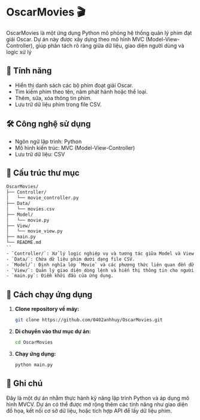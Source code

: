 # OscarMovies 🎬
OscarMovies là một ứng dụng Python mô phỏng hệ thống quản lý phim đạt giải Oscar. Dự án này được xây dựng theo mô hình MVC (Model-View-Controller), giúp phân tách rõ ràng giữa dữ liệu, giao diện người dùng và logic xử lý

## 📌 Tính năng
- Hiển thị danh sách các bộ phim đoạt giải Oscar.
- Tìm kiếm phim theo tên, năm phát hành hoặc thể loại.
- Thêm, sửa, xóa thông tin phim.
- Lưu trữ dữ liệu phim trong file CSV.

## 🛠️ Công nghệ sử dụng
- Ngôn ngữ lập trình: Python
- Mô hình kiến trúc: MVC (Model-View-Controller)
- Lưu trữ dữ liệu: CSV

## 📂 Cấu trúc thư mục

```bash
OscarMovies/
├── Controller/
│   └── movie_controller.py
├── Data/
│   └── movies.csv
├── Model/
│   └── movie.py
├── View/
│   └── movie_view.py
├── main.py
└── README.md
``
- `Controller/`: Xử lý logic nghiệp vụ và tương tác giữa Model và View.
- `Data/`: Chứa dữ liệu phim dưới dạng file CSV.
- `Model/`: Định nghĩa lớp `Movie` và các phương thức liên quan đến dữ liệu.
- `View/`: Quản lý giao diện dòng lệnh và hiển thị thông tin cho người dùng.
- `main.py`: Điểm khởi đầu của ứng dụng.
```

## 🚀 Cách chạy ứng dụng

1. **Clone repository về máy:**
   ```bash
   git clone https://github.com/0402anhhuy/OscarMovies.git
   ```
2. **Di chuyển vào thư mục dự án:**
   ```bash
   cd OscarMovies
   ```
3. **Chạy ứng dụng:**

   ```bash
   python main.py
   ```
## 📌 Ghi chú
Đây là một dự án nhằm thực hành kỹ năng lập trình Python và áp dụng mô hình MVCV. Dự án có thể được mở rộng thêm các tính năng như giao diện đồ họa, kết nối cơ sở dữ liệu, hoặc tích hợp API để lấy dữ liệu phim.

